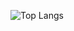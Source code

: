 ![Top Langs](https://github-readme-stats.vercel.app/api/top-langs/?username=hyunbindev&layout=compact&theme=dracula)

